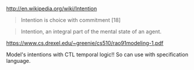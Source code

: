 
http://en.wikipedia.org/wiki/Intention

> Intention is choice with commitment [18]

> Intention, an integral part of the mental state of an agent.

https://www.cs.drexel.edu/~greenie/cs510/rao91modeling-1.pdf

Model's intentions with CTL temporal logic!! So can use with specification language.
